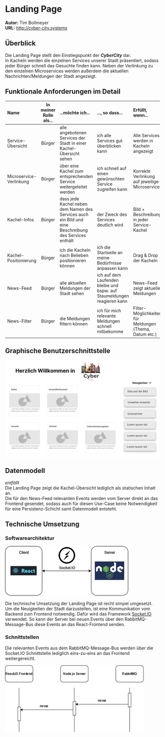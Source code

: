 # Landing Page

**Autor:** Tim Bollmeyer <br>
**URL:** http://cyber-city.systems

## Überblick

Die Landing Page stellt den Einstiegspunkt der ***CyberCity*** dar. <br>
In Kacheln werden die einzelnen Services unserer Stadt präsentiert, sodass jeder Bürger schnell das Gesuchte finden kann.
Neben der Verlinkung zu den einzelnen Microservices werden außerdem die aktuellen Nachrichten/Meldungen der Stadt angezeigt.


## Funktionale Anforderungen im Detail

| **Name**| **In meiner Rolle als**...|   ...**möchte ich**...   | ..., **so dass**... | **Erfüllt, wenn**... | **Priorität**   |
|:-----|:----------:|:-------------------|:-------------|:---------|:----------------|
| Service-Übersicht | Bürger | alle angebotenen Services der Stadt in einer Kachel-Übersicht sehen | ich alle Services gut überblicken kann | Alle Services werden in Kacheln angezeigt | Must |
| Microservice-Verlinkung | Bürger | über eine Kachel zum entsprechenden Service weitergeleitet werden | ich schnell auf einen gewünschten Service zugreifen kann | Korrekte Verlinkung auf jeweilige Microservices | Must |
| Kachel-Infos | Bürger | dass jede Kachel neben dem Namen des Services auch ein Bild und eine Beschreibung des Services enthält | der Zweck des Services deutlich wird | Bild + Beschreibung in jeder Service-Kachel | Should |
| Kachel-Positionierung | Bürger | ich die Kacheln nach Belieben positionieren können | ich die Startseite an meine Bedürfnisse anpassen kann | Drag & Drop der Kacheln | Could |
| News-Feed | Bürger | alle aktuellen Meldungen der Stadt sehen | ich auf dem Laufenden bleibe und bspw. auf Staumeldungen reagieren kann | News-Feed zeigt aktuelle Meldungen | Should |
| News-Filter | Bürger | die Meldungen filtern können | ich für mich relevante Meldungen schnell mitbekomme | Filter-Möglichkeiten für Meldungen (Thema, Datum etc.) | Could |

## Graphische Benutzerschnittstelle

![Landing Page](media/LandingPage.png)

## Datenmodell 

*entfällt* <br>
Die Landing Page zeigt die Kachel-Übersicht lediglich als statischen Inhalt an. <br>
Die für den News-Feed relevanten Events werden vom Server direkt an das Frontend gesendet, sodass auch für diesen Use-Case keine Notwendigkeit für eine Persistenz-Schicht samt Datenmodell entsteht.

## Technische Umsetzung

### Softwarearchitektur

![Softwarearchitektur](media/architecture.png)

Die technische Umsetzung der Landing Page ist recht simpel umgesetzt. <br>
Um die Neuigkeiten der Stadt darzustellen, ist eine Kommunikation vom Backend zum Frontend notwendig.
Dafür wird das Framework [Socket.IO](https://socket.io/) verwendet.
So kann der Server bei neuen Events über den RabbitMQ-Message-Bus diese Events an das React-Frontend senden.

### Schnittstellen

Die relevanten Events aus dem RabbitMQ-Message-Bus werden über die Socket.IO Schnittstelle lediglich eins-zu-eins an das Frontend weitergereicht.

![Ablauf](media/sequence.png)
